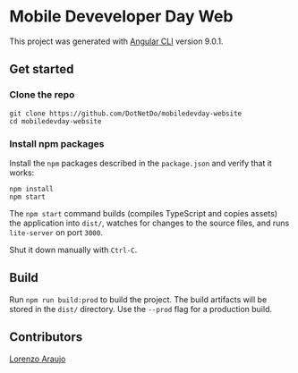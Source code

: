 # Mobile Deveveloper Day Web

This project was generated with [Angular CLI](https://github.com/angular/angular-cli) version 9.0.1.

## Get started

### Clone the repo

```shell
git clone https://github.com/DotNetDo/mobiledevday-website
cd mobiledevday-website
```

### Install npm packages

Install the `npm` packages described in the `package.json` and verify that it works:

```shell
npm install
npm start
```

The `npm start` command builds (compiles TypeScript and copies assets) the application into `dist/`, watches for changes to the source files, and runs `lite-server` on port `3000`.

Shut it down manually with `Ctrl-C`.


## Build

Run `npm run build:prod` to build the project. The build artifacts will be stored in the `dist/` directory. Use the `--prod` flag for a production build.

## Contributors
[Lorenzo Araujo](https://github.com/valentineg8)
